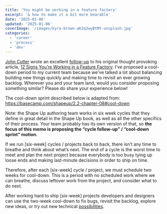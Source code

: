 ```yaml
---
title: 'You might be working in a feature factory'
excerpt: '& how to make it a bit more bearable'
date: '2025-01-06'
updated: '2025-01-06'
coverImage: '/images/kyra-brown-aK2q3wyBtMY-unsplash.jpg'
categories:
  - 'career'
  - 'process'
  - 'dev'
---
```


<script>
    import Callout from "$lib/components/Callout.svelte";
</script>

[John Cutler](https://cutlefish.substack.com/) wrote an excellent [follow-up](https://amplitude.com/blog/12-signs-youre-working-in-a-feature-factory-3-years-later) to his original thought provoking article, [12 Signs You’re Working in a Feature Factory](https://cutle.fish/blog/12-signs-youre-working-in-a-feature-factory).
I've proposed a cool-down period to my current team because we've talked a lot about balancing building new things quickly and making time to revisit an ever growing backlog.
Wherever you and your team land, would you consider proposing something similar?
Please do share your experience below!

<Callout>
The cool-down sprint described below is adapted from: <a href="https://basecamp.com/shapeup/2.2-chapter-08#cool-down">https://basecamp.com/shapeup/2.2-chapter-08#cool-down</a>

Note: the Shape Up authoring team works in six week cycles that they define in great detail in the Shape Up book, as well as all the other specifics of their process.
Your team probably has its own version of that, so **the focus of this memo is proposing the “cycle follow-up” / “cool-down sprint” motion.**
</Callout>

If we run [six-week] cycles / projects back to back, there isn’t any time to breathe and think about what’s next.
The end of a cycle is the worst time to meet and plan the next project because everybody is too busy tying up loose ends and making last-minute decisions in order to ship on time.

Therefore, after each [six-week] cycle / project, we must schedule two weeks for cool-down.
This is a period with no scheduled work where we can breathe, discuss leftover work from the project, and consider what to do next.

After working hard to ship [six-week] projects developers and designers can use the two-week cool-down to fix bugs, revisit the backlog, explore new ideas, or try out new technical [possibilities](https://registerspill.thorstenball.com/p/skin-shedding-code).
